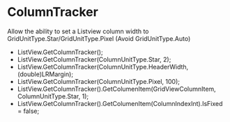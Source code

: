 # ColumnTracker
Allow the ability  to set a Listview column width to GridUnitType.Star/GridUnitType.Pixel (Avoid GridUnitType.Auto)

* ListView.GetColumnTracker();
* ListView.GetColumnTracker(ColumnUnitType.Star, 2);
* ListView.GetColumnTracker(ColumnUnitType.HeaderWidth, (double)LRMargin);
* ListView.GetColumnTracker(ColumnUnitType.Pixel, 100);
* ListView.GetColumnTracker().GetColumenItem(GridViewColumnItem, ColumnUnitType.Star, 1);
* ListView.GetColumnTracker().GetColumenItem(ColumnIndexInt).IsFixed = false;
